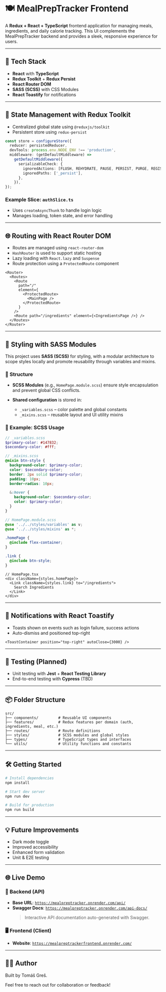 # 🍽️ MealPrepTracker Frontend

A **Redux + React + TypeScript** frontend application for managing meals, ingredients, and daily calorie tracking. This UI complements the MealPrepTracker backend and provides a sleek, responsive experience for users.

---

## 🚀 Tech Stack

- **React** with **TypeScript**
- **Redux Toolkit** + **Redux Persist**
- **React Router DOM**
- **SASS (SCSS)** with CSS Modules
- **React Toastify** for notifications

---

## 🧠 State Management with Redux Toolkit

- Centralized global state using `@reduxjs/toolkit`
- Persistent store using `redux-persist`

```ts
const store = configureStore({
  reducer: persistedReducer,
  devTools: process.env.NODE_ENV !== 'production',
  middleware: (getDefaultMiddleware) =>
    getDefaultMiddleware({
      serializableCheck: {
        ignoredActions: [FLUSH, REHYDRATE, PAUSE, PERSIST, PURGE, REGISTER],
        ignoredPaths: ['_persist'],
      },
    }),
});
```

### Example Slice: `authSlice.ts`

- Uses `createAsyncThunk` to handle login logic
- Manages loading, token state, and error handling

---

## 🌐 Routing with React Router DOM

- Routes are managed using `react-router-dom`
- `HashRouter` is used to support static hosting
- Lazy loading with `React.lazy` and `Suspense`
- Route protection using a `ProtectedRoute` component

```tsx
<Router>
  <Routes>
    <Route
      path="/"
      element={
        <ProtectedRoute>
          <MainPage />
        </ProtectedRoute>
      }
    />
    <Route path="/ingredients" element={<IngredientsPage />} />
  </Routes>
</Router>
```

---

## 🎨 Styling with SASS Modules

This project uses **SASS (SCSS)** for styling, with a modular architecture to scope styles locally and promote reusability through variables and mixins.

### 🔧 Structure

- **SCSS Modules** (e.g., `HomePage.module.scss`) ensure style encapsulation and prevent global CSS conflicts.
- **Shared configuration** is stored in:

  - `_variables.scss` – color palette and global constants
  - `_mixins.scss` – reusable layout and UI utility mixins

### 📁 Example: SCSS Usage

```scss
// _variables.scss
$primary-color: #147832;
$secondary-color: #fff;
```

```scss
// _mixins.scss
@mixin btn-style {
  background-color: $primary-color;
  color: $secondary-color;
  border: 2px solid $primary-color;
  padding: 10px;
  border-radius: 10px;

  &:hover {
    background-color: $secondary-color;
    color: $primary-color;
  }
}
```

```scss
// HomePage.module.scss
@use '../../styles/variables' as v;
@use '../../styles/mixins' as *;

.homePage {
  @include flex-container;
}

.link {
  @include btn-style;
}
```

```tsx
// HomePage.tsx
<div className={styles.homePage}>
  <Link className={styles.link} to="/ingredients">
    Search Ingredients
  </Link>
</div>
```

---

## 🔔 Notifications with React Toastify

- Toasts shown on events such as login failure, success actions
- Auto-dismiss and positioned top-right

```tsx
<ToastContainer position="top-right" autoClose={3000} />
```

---

## 🧪 Testing (Planned)

- Unit testing with **Jest** + **React Testing Library**
- End-to-end testing with **Cypress** (TBD)

---

## 📦 Folder Structure

```
src/
├── components/         # Reusable UI components
├── features/           # Redux features per domain (auth, ingredients, meal, etc.)
├── routes/             # Route definitions
├── styles/             # SCSS modules and global styles
├── types/              # TypeScript types and interfaces
└── utils/              # Utility functions and constants
```

---

## 🛠️ Getting Started

```bash
# Install dependencies
npm install

# Start dev server
npm run dev

# Build for production
npm run build
```

---

## 💡 Future Improvements

- Dark mode toggle
- Improved accessibility
- Enhanced form validation
- Unit & E2E testing

---

## 🌐 Live Demo

### 🔧 Backend (API)

- **Base URL**: [`https://mealpreptracker.onrender.com/api/`](https://mealpreptracker.onrender.com/api/)
- **Swagger Docs**: [`https://mealpreptracker.onrender.com/api-docs/`](https://mealpreptracker.onrender.com/api-docs/)
  > Interactive API documentation auto-generated with Swagger.

### 🖥️ Frontend (Client)

- **Website**: [`https://mealpreptrackerfrontend.onrender.com/`](https://mealpreptrackerfrontend.onrender.com/)

---

## 👨‍💻 Author

Built by Tomáš Greš.

Feel free to reach out for collaboration or feedback!
